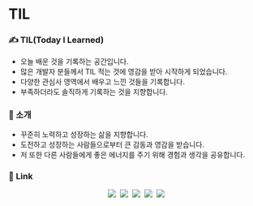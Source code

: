 # TIL

### ✍ TIL(Today I Learned)

- 오늘 배운 것을 기록하는 공간입니다.
- 많은 개발자 분들께서 TIL 적는 것에 영감을 받아 시작하게 되었습니다.
- 다양한 관심사 영역에서 배우고 느낀 것들을 기록합니다.
- 부족하더라도 솔직하게 기록하는 것을 지향합니다.

### 🌳 소개

- 꾸준히 노력하고 성장하는 삶을 지향합니다.
- 도전하고 성장하는 사람들으로부터 큰 감동과 영감을 받습니다.
- 저 또한 다른 사람들에게 좋은 에너지를 주기 위해 경험과 생각을 공유합니다.

### 🔗 Link

<p align="center">
  <a href="https://til.sieumn.com"><img src="https://img.shields.io/badge/TIL%20Blog-11B48A?style=flat-square&logo=GitBook&logoColor=white&link=https://til.sieumn.com"/></a>&nbsp
  <a href="https://github.com/sieumn"><img src="https://img.shields.io/badge/GitHub-000000?style=flat-square&logo=GitHub&logoColor=white&link=https://til.sieumn.com"/></a>&nbsp
  <a href="https://www.linkedin.com/in/sieumn/"><img src="https://img.shields.io/badge/LinkedIn-0A66C2?style=flat-square&logo=LinkedIn&logoColor=white&link=https://www.linkedin.com/in/sieumn/"/></a>&nbsp
  <a href="https://www.instagram.com/simnlog/"><img src="https://img.shields.io/badge/Instagram-E4405F?style=flat-square&logo=Instagram&logoColor=white&link=https://www.instagram.com/simnlog/"/></a>&nbsp
  <a href="mailto:sieumn@gmail.com"><img src="https://img.shields.io/badge/Gmail-d14836?style=flat-square&logo=Gmail&logoColor=white&link=sieumn@gmail.com"/></a>
</p>